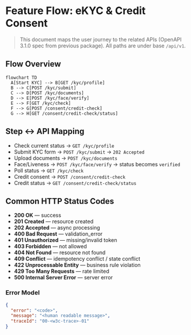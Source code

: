 # Feature Flow: eKYC & Credit Consent

> This document maps the user journey to the related APIs (OpenAPI 3.1.0 spec from previous package). All paths are under base `/api/v1`.

## Flow Overview
```mermaid
flowchart TD
  A[Start KYC] --> B[GET /kyc/profile]
  B --> C[POST /kyc/submit]
  C --> D[POST /kyc/documents]
  D --> E[POST /kyc/face/verify]
  E --> F[GET /kyc/check]
  F --> G[POST /consent/credit-check]
  G --> H[GET /consent/credit-check/status]
```

## Step ↔ API Mapping
- Check current status → `GET /kyc/profile`
- Submit KYC form → `POST /kyc/submit` → `202 Accepted`
- Upload documents → `POST /kyc/documents`
- Face/Liveness → `POST /kyc/face/verify` → status becomes `verified`
- Poll status → `GET /kyc/check`
- Credit consent → `POST /consent/credit-check`
- Credit status → `GET /consent/credit-check/status`


## Common HTTP Status Codes
- **200 OK** — success
- **201 Created** — resource created
- **202 Accepted** — async processing
- **400 Bad Request** — validation_error
- **401 Unauthorized** — missing/invalid token
- **403 Forbidden** — not allowed
- **404 Not Found** — resource not found
- **409 Conflict** — idempotency conflict / state conflict
- **422 Unprocessable Entity** — business rule violation
- **429 Too Many Requests** — rate limited
- **500 Internal Server Error** — server error


### Error Model
```json
{
  "error": "<code>",
  "message": "<human readable message>",
  "traceId": "00-<w3c-trace>-01"
}
```
